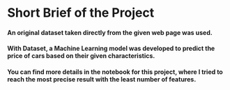 # Short Brief of the Project
#### An original dataset taken directly from the given web page was used. 
#### With Dataset, a Machine Learning model was developed to predict the price of cars based on their given characteristics.
#### You can find more details in the notebook for this project, where I tried to reach the most precise result with the least number of features.
